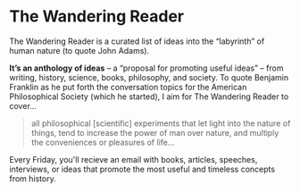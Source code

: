 # The Wandering Reader

The Wandering Reader is a curated list of ideas into the “labyrinth” of human nature (to quote John Adams).

**It’s an anthology of ideas** – a “proposal for promoting useful ideas” – from writing, history, science, books, philosophy, and society. To quote Benjamin Franklin as he put forth the conversation topics for the American Philosophical Society (which he started), I aim for The Wandering Reader to cover…

>  all philosophical [scientific] experiments that let light into the nature of things, tend to increase the power of man over nature, and multiply the conveniences or pleasures of life…

Every Friday, you'll recieve an email with books, articles, speeches, interviews, or ideas that promote the most useful and timeless concepts from history.
